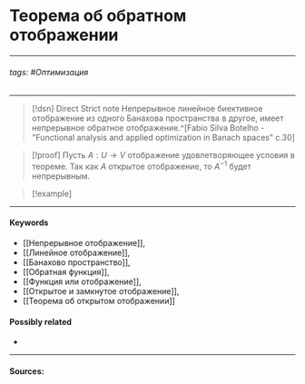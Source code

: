 # Теорема об обратном отображении
***
###### tags: #Оптимизация  
***
>[!dsn] Direct Strict note
>Непрерывное линейное биективное отображение из одного Банахова пространства в другое, имеет непрерывное обратное отображение.^[Fabio Silva Botelho - "Functional analysis and applied optimization in Banach spaces" c.30]


>[!proof]
>Пусть $A:U\to V$ отображение удовлетворяющее условия в теореме. Так как $A$ открытое отображение, то $A^{-1}$ будет непрерывным.

>[!example] 
>
***
#### Keywords
- [[Непрерывное отображение]],
- [[Линейное отображение]],
- [[Банахово пространство]],
- [[Обратная функция]],
- [[Функция или отображение]],
- [[Открытое и замкнутое отображение]],
- [[Теорема об открытом отображении]]
#### Possibly related
- 
***
#### Sources: